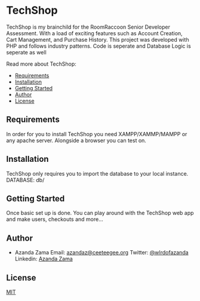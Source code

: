 # TechShop

TechShop is my brainchild for the RoomRaccoon Senior Developer Assessment. With a load of exciting features such as Account Creation, Cart Management, and Purchase History. This project was developed with PHP and follows industry patterns. Code is seperate and Database Logic is seperate as well 

Read more about TechShop:

- [Requirements](#requirements)
- [Installation](#installation)
- [Getting Started](#getting-started)
- [Author](#author)
- [License](#license)


## Requirements

In order for you to install TechShop you need XAMPP/XAMMP/MAMPP or any apache server. Alongside a browser you can test on.

## Installation

TechShop only requires you to import the database to your local instance. 
DATABASE: db/


## Getting Started

Once basic set up is done. You can play around with the TechShop web app and make users, checkouts and more...


## Author

* Azanda Zama 
Email: azandaz@ceeteegee.org
Twitter: [@wlrdofazanda](https://twitter.com/wlrdofazanda)
Linkedin: [Azanda Zama](https://za.linkedin.com/in/wrldofazanda)


## License

[MIT](https://choosealicense.com/licenses/mit/)
